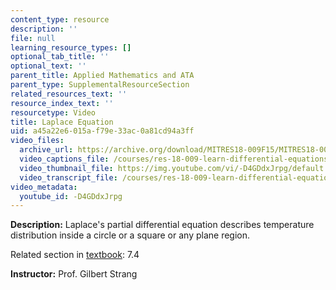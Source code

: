 ```yaml
---
content_type: resource
description: ''
file: null
learning_resource_types: []
optional_tab_title: ''
optional_text: ''
parent_title: Applied Mathematics and ATA
parent_type: SupplementalResourceSection
related_resources_text: ''
resource_index_text: ''
resourcetype: Video
title: Laplace Equation
uid: a45a22e6-015a-f79e-33ac-0a81cd94a3ff
video_files:
  archive_url: https://archive.org/download/MITRES18-009F15/MITRES18-009F15_7_4_LaplaceEquation_300k.mp4
  video_captions_file: /courses/res-18-009-learn-differential-equations-up-close-with-gilbert-strang-and-cleve-moler-fall-2015/7d6f3feb1d4d526582b720ea84e95b3d_-D4GDdxJrpg.vtt
  video_thumbnail_file: https://img.youtube.com/vi/-D4GDdxJrpg/default.jpg
  video_transcript_file: /courses/res-18-009-learn-differential-equations-up-close-with-gilbert-strang-and-cleve-moler-fall-2015/348ca54ff90a5749a17df396dc86eacd_-D4GDdxJrpg.pdf
video_metadata:
  youtube_id: -D4GDdxJrpg
---
```


**Description:** Laplace's partial differential equation describes temperature distribution inside a circle or a square or any plane region.

Related section in [textbook](http://www-math.mit.edu/~gs/dela/): 7.4

**Instructor:** Prof. Gilbert Strang
